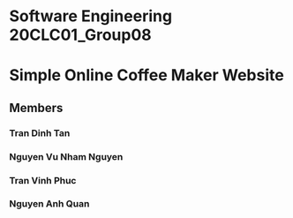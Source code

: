 # **Software Engineering 20CLC01_Group08**
# Simple Online Coffee Maker Website
## Members
### Tran Dinh Tan
### Nguyen Vu Nham Nguyen
### Tran Vinh Phuc
### Nguyen Anh Quan 


